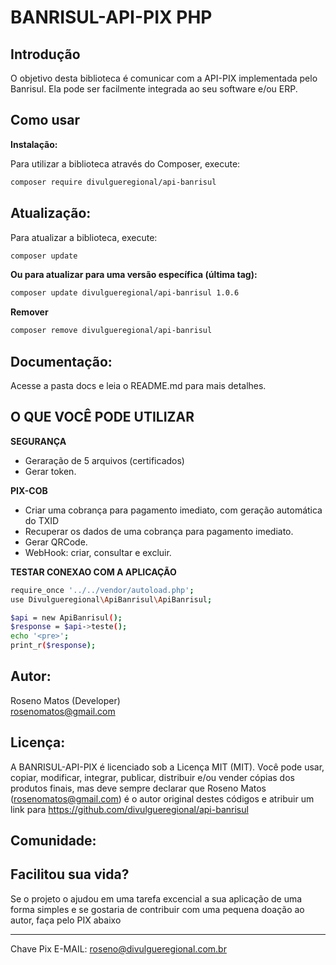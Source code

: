 # BANRISUL-API-PIX PHP

## Introdução

O objetivo desta biblioteca é comunicar com a API-PIX implementada pelo Banrisul. Ela pode ser facilmente integrada ao seu software e/ou ERP.

## Como usar

**Instalação:**

Para utilizar a biblioteca através do Composer, execute:

```bash
composer require divulgueregional/api-banrisul

```

## Atualização:

Para atualizar a biblioteca, execute:

```bash
composer update
```

<b>Ou para atualizar para uma versão específica (última tag): </b>

```bash
composer update divulgueregional/api-banrisul 1.0.6
```

<b>Remover </b>

```bash
composer remove divulgueregional/api-banrisul
```

## Documentação:

Acesse a pasta docs e leia o README.md para mais detalhes.

## O QUE VOCÊ PODE UTILIZAR

<b>SEGURANÇA</b><br>

- Geraração de 5 arquivos (certificados)
- Gerar token.

<b>PIX-COB</b><br>

<!-- - Criar uma cobrança para pagamento imediato informando o TXID. (Falta fazer) -->

- Criar uma cobrança para pagamento imediato, com geração automática do TXID
- Recuperar os dados de uma cobrança para pagamento imediato.
- Gerar QRCode.
- WebHook: criar, consultar e excluir.
  <!-- - Consulta de lista de PIX Recebidos -->
  <!-- - Alterar ou remover uma cobrança para pagamento imediato. (Falta fazer) -->

<b>TESTAR CONEXAO COM A APLICAÇÃO</b><br>

```bash
require_once '../../vendor/autoload.php';
use Divulgueregional\ApiBanrisul\ApiBanrisul;

$api = new ApiBanrisul();
$response = $api->teste();
echo '<pre>';
print_r($response);
```

## Autor:

Roseno Matos (Developer) <br>
rosenomatos@gmail.com<br>

## Licença:

A BANRISUL-API-PIX é licenciado sob a Licença MIT (MIT). Você pode usar, copiar, modificar, integrar, publicar, distribuir e/ou vender cópias dos produtos finais, mas deve sempre declarar que Roseno Matos (rosenomatos@gmail.com) é o autor original destes códigos e atribuir um link para https://github.com/divulgueregional/api-banrisul

## Comunidade:

## Facilitou sua vida?

Se o projeto o ajudou em uma tarefa excencial a sua aplicação de uma forma simples e se gostaria de contribuir com uma pequena doação ao autor, faça pelo PIX abaixo<br><hr>

Chave Pix E-MAIL: roseno@divulgueregional.com.br
